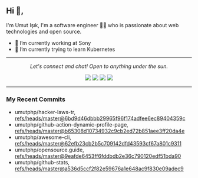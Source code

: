 ## Hi 👋, 
I'm Umut Işık, I'm a software engineer 👨‍💻 who is passionate about web technologies and open source.

- 🔭 I’m currently working at Sony
- 🌱 I’m currently trying to learn Kubernetes

<hr>
<p align="center">
  <i>Let's connect and chat! Open to anything under the sun.</i>
  <p align="center">
    <a href="https://twitter.com/umutphp" alt="Twitter"><img src="https://raw.githubusercontent.com/umutphp/umutphp/master/twitter-fill.svg"></a>
    <a href="https://www.linkedin.com/in/isikumut/" alt="Linkedin"><img src="https://raw.githubusercontent.com/umutphp/umutphp/master/linkedin-fill.svg"></a>
    <a href="mailto:umutphp@gmail.com.com" alt="Contact me"><img src="https://raw.githubusercontent.com/umutphp/umutphp/master/mail-fill.svg"></a>
    <a href="https://umuts.info" alt="My site"><img src="https://raw.githubusercontent.com/umutphp/umutphp/master/external-link-line.svg"></a>
  </p>
</p>
<hr>

### My Recent Commits
<!-- START gadpp -->
- umutphp/hacker-laws-tr, [refs/heads/master@6bd9d46dbbb29965f96f174adfee6ec89404359c](https://github.com/umutphp/hacker-laws-tr/commit/6bd9d46dbbb29965f96f174adfee6ec89404359c)
- umutphp/github-action-dynamic-profile-page, [refs/heads/master@b65308d10734932c9cb2ed72b851aee3ff20da4e](https://github.com/umutphp/github-action-dynamic-profile-page/commit/b65308d10734932c9cb2ed72b851aee3ff20da4e)
- umutphp/awesome-cli, [refs/heads/master@62efb23cb2b5c709142dfd43593cf67a801c9311](https://github.com/umutphp/awesome-cli/commit/62efb23cb2b5c709142dfd43593cf67a801c9311)
- umutphp/opensource.guide, [refs/heads/master@9eafde6453ff6fddbdb2e36c790120edf51bda90](https://github.com/umutphp/opensource.guide/commit/9eafde6453ff6fddbdb2e36c790120edf51bda90)
- umutphp/github-stats, [refs/heads/master@a536d5ccf2f82e59676a1e648ac9f830e09adec9](https://github.com/umutphp/github-stats/commit/a536d5ccf2f82e59676a1e648ac9f830e09adec9)
